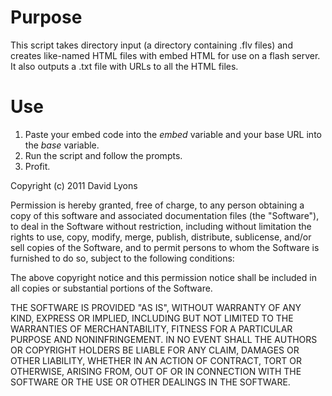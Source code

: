 ﻿Purpose
=======

This script takes directory input (a directory containing .flv files) and 
creates like-named HTML files with embed HTML for use on a flash server. It 
also outputs a .txt file with URLs to all the HTML files.

Use
===

1. Paste your embed code into the *embed* variable and your base URL into the
*base* variable.
2. Run the script and follow the prompts.
3. Profit.


Copyright (c) 2011 David Lyons

Permission is hereby granted, free of charge, to any person obtaining a copy of this software and associated documentation files (the "Software"), 
to deal in the Software without restriction, including without limitation the rights to use, copy, modify, merge, publish, distribute, sublicense, 
and/or sell copies of the Software, and to permit persons to whom the Software is furnished to do so, subject to the following conditions:

The above copyright notice and this permission notice shall be included in all copies or substantial portions of the Software.

THE SOFTWARE IS PROVIDED "AS IS", WITHOUT WARRANTY OF ANY KIND, EXPRESS OR IMPLIED, INCLUDING BUT NOT LIMITED TO THE WARRANTIES OF MERCHANTABILITY, 
FITNESS FOR A PARTICULAR PURPOSE AND NONINFRINGEMENT. IN NO EVENT SHALL THE AUTHORS OR COPYRIGHT HOLDERS BE LIABLE FOR ANY CLAIM, DAMAGES OR OTHER 
LIABILITY, WHETHER IN AN ACTION OF CONTRACT, TORT OR OTHERWISE, ARISING FROM, OUT OF OR IN CONNECTION WITH THE SOFTWARE OR THE USE OR OTHER DEALINGS 
IN THE SOFTWARE.